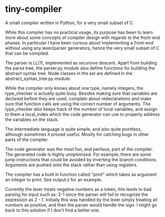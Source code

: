 # tiny-compiler

A small compiler written in Python, for a very small subset of C.

While this compiler has no practical usage, its purpose has been to learn more about some concepts of compiler design with regards to the front-end phases. In particular I have been curious about implementing a front-end without using any lexer/parser generators, hence the very small subset of C that can be compiled.

The parser is LL(1), implemented as recursive descent. Apart from building the parse tree, the parser.py module also define functions for building the abstract syntax tree. Node classes in the ast are defined in the abstract_syntax_tree.py module.  

While the compiler only knows about one type, namely integers, the type_checker is actually quite busy. Besides making sure that variables are declared before they are used, complain about redeclarations and make sure that function calls are using the correct number of arguments. The type_checker also keeps track of the number of local variables, and assign to them a local_index which the code generator can use to properly address the variables on the stack.

The intermediate language is quite simple, and also quite pointless, although sometimes it proved useful. Mostly for catching bugs in other parts of the compiler.

The code generator was the most fun, and perilous, part of the compiler. The generated code is highly unoptimized. For example, there are some jump instructions that could be avoided by inverting the branch conditions. Arguments are pushed onto the stack rather than using registers.

The compiler has a built in function called "print" which takes as argument an integer to print. See output.s for an example.  

Currently the lexer treats negative numbers as a token, this leads to bad parsing for input such as: 2-1 since the parser will fail to recognize the expression as 2 - 1. Initially this was handled by the lexer simply treating all numbers as positive, and then the parser would handle the sign. I might go back to this solution if I don't find a better one.
